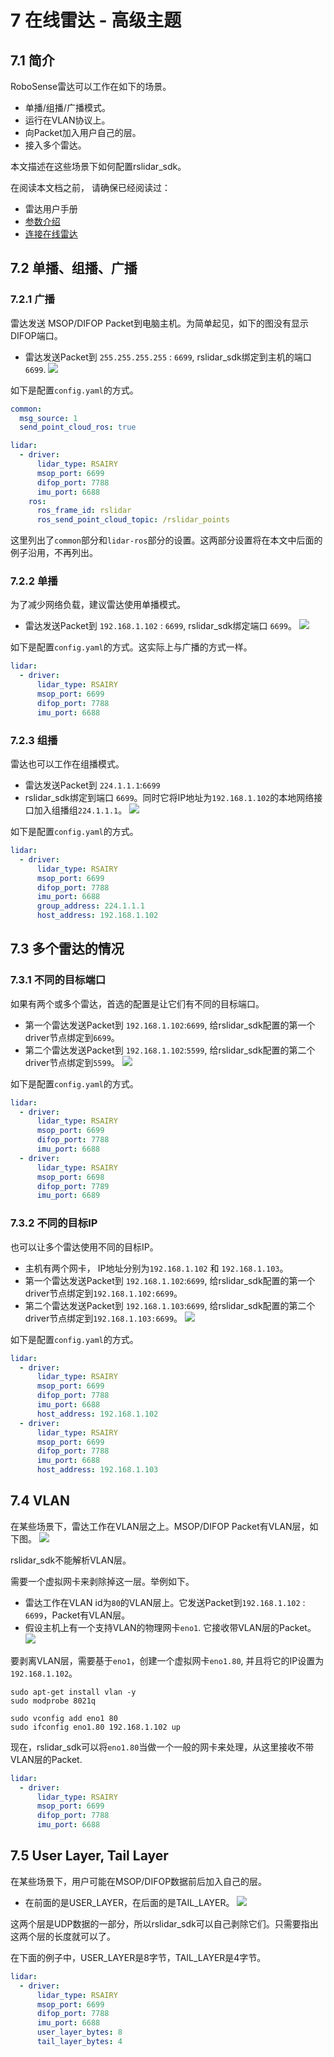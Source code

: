 # 7 在线雷达 - 高级主题



## 7.1 简介

RoboSense雷达可以工作在如下的场景。

+ 单播/组播/广播模式。
+ 运行在VLAN协议上。
+ 向Packet加入用户自己的层。
+ 接入多个雷达。

本文描述在这些场景下如何配置rslidar_sdk。

在阅读本文档之前， 请确保已经阅读过：
+ 雷达用户手册 
+ [参数介绍](../intro/02_parameter_intro_CN.md) 
+ [连接在线雷达](./06_how_to_decode_online_lidar_CN.md)



## 7.2 单播、组播、广播

### 7.2.1 广播

雷达发送 MSOP/DIFOP Packet到电脑主机。为简单起见，如下的图没有显示DIFOP端口。
+ 雷达发送Packet到 `255.255.255.255` : `6699`, rslidar_sdk绑定到主机的端口 `6699`.
![](./img/07_01_broadcast.png)

如下是配置`config.yaml`的方式。

```yaml
common:
  msg_source: 1                                       
  send_point_cloud_ros: true                            

lidar:
  - driver:
      lidar_type: RSAIRY           
      msop_port: 6699             
      difop_port: 7788      
      imu_port: 6688         
    ros:
      ros_frame_id: rslidar           
      ros_send_point_cloud_topic: /rslidar_points     
```

这里列出了`common`部分和`lidar-ros`部分的设置。这两部分设置将在本文中后面的例子沿用，不再列出。

### 7.2.2 单播

为了减少网络负载，建议雷达使用单播模式。
+ 雷达发送Packet到 `192.168.1.102` : `6699`, rslidar_sdk绑定端口 `6699`。
![](./img/07_02_unicast.png)

如下是配置`config.yaml`的方式。这实际上与广播的方式一样。

```yaml
lidar:
  - driver:
      lidar_type: RSAIRY           
      msop_port: 6699             
      difop_port: 7788        
      imu_port: 6688       
```

### 7.2.3 组播

雷达也可以工作在组播模式。
+ 雷达发送Packet到 `224.1.1.1`:`6699` 
+ rslidar_sdk绑定到端口 `6699`。同时它将IP地址为`192.168.1.102`的本地网络接口加入组播组`224.1.1.1`。
![](./img/07_03_multicast.png)

如下是配置`config.yaml`的方式。

```yaml
lidar:
  - driver:
      lidar_type: RSAIRY           
      msop_port: 6699             
      difop_port: 7788        
      imu_port: 6688   
      group_address: 224.1.1.1
      host_address: 192.168.1.102
```



## 7.3 多个雷达的情况

### 7.3.1 不同的目标端口

如果有两个或多个雷达，首选的配置是让它们有不同的目标端口。
+ 第一个雷达发送Packet到 `192.168.1.102`:`6699`, 给rslidar_sdk配置的第一个driver节点绑定到`6699`。
+ 第二个雷达发送Packet到 `192.168.1.102`:`5599`, 给rslidar_sdk配置的第二个driver节点绑定到`5599`。
![](./img/07_04_multi_lidars_port.png)

如下是配置`config.yaml`的方式。

```yaml
lidar:
  - driver:
      lidar_type: RSAIRY           
      msop_port: 6699             
      difop_port: 7788        
      imu_port: 6688   
  - driver:
      lidar_type: RSAIRY           
      msop_port: 6698             
      difop_port: 7789        
      imu_port: 6689   
```

### 7.3.2 不同的目标IP

也可以让多个雷达使用不同的目标IP。
+ 主机有两个网卡， IP地址分别为`192.168.1.102` 和 `192.168.1.103`。
+ 第一个雷达发送Packet到 `192.168.1.102`:`6699`, 给rslidar_sdk配置的第一个driver节点绑定到`192.168.1.102:6699`。
+ 第二个雷达发送Packet到 `192.168.1.103`:`6699`, 给rslidar_sdk配置的第二个driver节点绑定到`192.168.1.103:6699`。
![](./img/07_05_multi_lidars_ip.png)

如下是配置`config.yaml`的方式。

```yaml
lidar:
  - driver:
      lidar_type: RSAIRY           
      msop_port: 6699             
      difop_port: 7788        
      imu_port: 6688  
      host_address: 192.168.1.102
  - driver:
      lidar_type: RSAIRY           
      msop_port: 6699             
      difop_port: 7788        
      imu_port: 6688  
      host_address: 192.168.1.103
```



## 7.4 VLAN

在某些场景下，雷达工作在VLAN层之上。MSOP/DIFOP Packet有VLAN层，如下图。
![](./img/07_06_vlan_layer.png)

rslidar_sdk不能解析VLAN层。

需要一个虚拟网卡来剥除掉这一层。举例如下。

+ 雷达工作在VLAN id为`80`的VLAN层上。它发送Packet到`192.168.1.102` : `6699`，Packet有VLAN层。
+ 假设主机上有一个支持VLAN的物理网卡`eno1`. 它接收带VLAN层的Packet。
![](./img/07_07_vlan.png)

要剥离VLAN层，需要基于`eno1`，创建一个虚拟网卡`eno1.80`, 并且将它的IP设置为`192.168.1.102`。

```shell
sudo apt-get install vlan -y
sudo modprobe 8021q

sudo vconfig add eno1 80
sudo ifconfig eno1.80 192.168.1.102 up
```

现在，rslidar_sdk可以将`eno1.80`当做一个一般的网卡来处理，从这里接收不带VLAN层的Packet.

```yaml
lidar:
  - driver:
      lidar_type: RSAIRY           
      msop_port: 6699             
      difop_port: 7788        
      imu_port: 6688           
```



## 7.5 User Layer, Tail Layer 

在某些场景下，用户可能在MSOP/DIFOP数据前后加入自己的层。
+ 在前面的是USER_LAYER，在后面的是TAIL_LAYER。
![](./img/07_08_user_layer.png)

这两个层是UDP数据的一部分，所以rslidar_sdk可以自己剥除它们。只需要指出这两个层的长度就可以了。

在下面的例子中，USER_LAYER是8字节，TAIL_LAYER是4字节。

```yaml
lidar:
  - driver:
      lidar_type: RSAIRY           
      msop_port: 6699             
      difop_port: 7788        
      imu_port: 6688  
      user_layer_bytes: 8
      tail_layer_bytes: 4      
```

